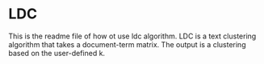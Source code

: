# LDC

This is the readme file of how ot use ldc algorithm. 
LDC is a text clustering algorithm that takes a document-term matrix.
The output is a clustering based on the user-defined k. 
